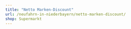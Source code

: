```yaml
---
title: "Netto Marken-Discount"
url: /neufahrn-in-niederbayern/netto-marken-discount/
shop: Supermarkt
---
```

